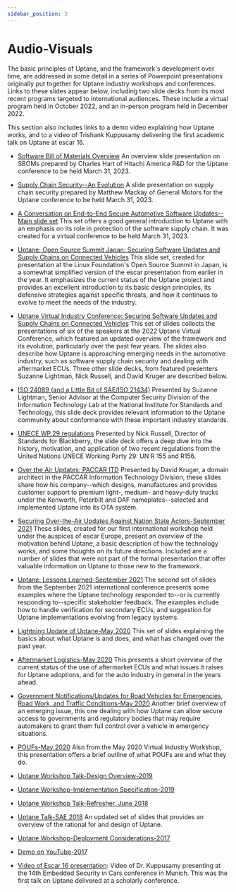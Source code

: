 ```yaml
---
sidebar_position: 3
---
```


# Audio-Visuals

The basic principles of Uptane, and the framework's development over time, are addressed in some detail in a series of Powerpoint presentations originally put together for Uptane industry workshops and conferences. Links to these slides appear below, including two slide decks from its most recent programs targeted to international audiences. These include a virtual program held in October 2022, and an in-person program held in December 2022\.

This section also includes links to a demo video explaining how Uptane works, and to a video of Trishank Kuppusamy delivering the first academic talk on Uptane at escar 16.

- [Software Bill of Materials Overview](papers/23uptane_331_hart.pdf) An overview slide presentation on SBOMs prepared by Charles Hart of Hitachi America R&D for the Uptane conference to be held March 31, 2023.

- [Supply Chain Security--An Evolution](/papers/23uptane_331_mackay.pdf) A slide presentation on supply chain security prepared by Matthew Mackay of General Motors for the Uptane conference to be held March 31, 2023.

- [A Conversation on End-to-End Secure Automotive Software Updates--Main slide set](/papers/23uptane_331_ms.pdf) This set offers a good general introduction to Uptane with an emphasis on its role in protection of the software supply chain. It was created for a virtual conference to be held March 31, 2023.

- [Uptane: Open Source Summit Japan: Securing Software Updates and Supply Chains on Connected Vehicles](/papers/22uptane_yokohama_december_7.pdf) This slide set, created for presentation at the Linux Foundation's Open Source Summit in Japan, is a somewhat simplified version of the escar presentation from earlier in the year. It emphasizes the current status of the Uptane project and provides an excellent introduction to its basic design principles, its defensive strategies against specific threats, and how it continues to evolve to meet the needs of the industry.

- [Uptane Virtual Industry Conference: Securing Software Updates and Supply Chains on Connected Vehicles](/papers/22uptane_october_22_presentationmain.pdf) This set of slides collects the presentations of six of the speakers at the 2022 Uptane Virtual Conference, which featured an updated overview of the framework and its evolution, particularly over the past few years. The slides also describe how Uptane is approaching emerging needs in the automotive industry, such as software supply chain security and dealing with aftermarket ECUs. Three other slide decks, from featured presenters Suzanne Lightman, Nick Russell, and David Kruger are described below.

- [ISO 24089 (and a Little Bit of SAE/ISO 21434)](/papers/Lightman_ISO_24089.pdf) Presented by Suzanne Lightman, Senior Advisor at the Computer Security Division of the Information Technology Lab at the National Institute for Standards and Technology, this slide deck provides relevant information to the Uptane community about conformance with these important industry standards.

- [UNECE WP.29 regulations](/papers/22uptane_russell_UNECEWP.29.pdf) Presented by Nick Russell, Director of Standards for Blackberry, the slide deck offers a deep dive into the history, motivation, and application of two recent regulations from the United Nations UNECE Working Party 29: UN R 155 and R156.

- [Over the Air Updates: PACCAR ITD](/papers/Over-the-Air-Updates-PACCAR.pdf) Presented by David Kruger, a domain architect in the PACCAR Information Technology Division, these slides share how his company--which designs, manufactures and provides customer support to premium light-, medium- and heavy-duty trucks under the Kenworth, Peterbilt and DAF nameplates--selected and implemented Uptane into its OTA system.

- [Securing Over-the-Air Updates Against Nation State Actors-September 2021](/papers/IIW21_session1.pdf) These slides, created for our first international workshop held under the auspices of escar Europe, present an overview of the motivation behind Uptane, a basic description of how the technology works, and some thoughts on its future directions. Included are a number of slides that were not part of the formal presentation that offer valuable information on Uptane to those new to the framework.

- [Uptane: Lessons Learned-September 2021](/papers/IIW21_session2.pdf) The second set of slides from the September 2021 international conference presents some examples where the Uptane technology responded to--or is currently responding to--specific stakeholder feedback. The examples include how to handle verification for secondary ECUs, and suggestion for Uptane implementations evolving from legacy systems.

- [Lightning Update of Uptane-May 2020](/papers/IW20_lightning_update.pdf) This set of slides explaining the basics about what Uptane is and does, and what has changed over the past year.

- [Aftermarket Logistics-May 2020](/papers/IW20_aftermarket.pdf) This presents a short overview of the current status of the use of aftermarket ECUs and what issues it raises for Uptane adoptions, and for the auto industry in general in the years ahead.

- [Government Notifications/Updates for Road Vehicles for Emergencies, Road Work, and Traffic Conditions-May 2020](/papers/IW20_emergency_updates.pdf) Another brief overview of an emerging issue, this one dealing with how Uptane can allow secure access to governments and regulatory bodies that may require automakers to grant them full control over a vehicle in emergency situations.

- [POUFs-May 2020](/papers/IW20_poufs.pdf) Also from the May 2020 Virtual Industry Workshop, this presentation offers a brief outline of what POUFs are and what they do.

- [Uptane Workshop Talk-Design Overview-2019](https://docs.google.com/presentation/d/1R3jSDcqbqUIwJgbOLOKwHReoy2wnj8GrXlKCdcLNXAA/edit#slide=id.g137a2ec6a5_0_49)

- [Uptane Workshop-Implementation Specification-2019](https://docs.google.com/presentation/d/1ugct4oARxdzd-PRHi6KdGnllqYxy1jJDDd4w9Pdaq-g/edit#slide=id.g1a71b5c3a8_0_440)

- [Uptane Workshop Talk-Refresher, June 2018](https://docs.google.com/presentation/d/17ixIQfy3GSBbVr3bc4_1u003qe5oG2obUIy0XGsEzt8/edit#slide=id.g2a354e93f1_0_0)

- [Uptane Talk-SAE 2018](https://docs.google.com/presentation/d/1DrEKgiy5ib8DUMnoGTvxNw5_-7mH2y3_a-8VKdAgFjQ/edit#slide=id.g2a354e93f1_0_0) An updated set of slides that provides an overview of the rational for and design of Uptane.

- [Uptane Workshop-Deployment Considerations-2017](https://docs.google.com/presentation/d/1luFNyWGxwzWBNThg5ziKWrHUmH_Cqr9Pb9EfO3t0Clo/edit#slide=id.g1a718d6b58_0_0)

- [Demo on YouTube-2017](https://www.youtube.com/watch?v=Iz1l7IK_y2c&t=3s)

- [Video of Escar 16 presentation](https://www.youtube.com/watch?v=nDghHNxRGHA): Video of Dr. Kuppusamy presenting at the 14th Embedded Security in Cars conference in Munich. This was the first talk on Uptane delivered at a scholarly conference.
